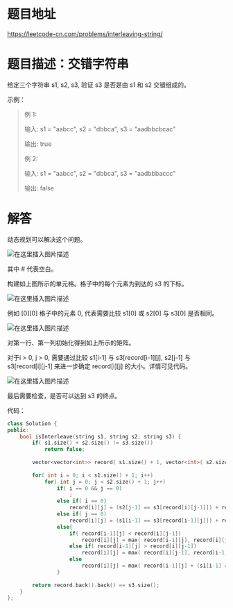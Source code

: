 # 题目地址

https://leetcode-cn.com/problems/interleaving-string/

# 题目描述：交错字符串
给定三个字符串 s1, s2, s3, 验证 s3 是否是由 s1 和 s2 交错组成的。

示例：
>例 1:
>
>输入: s1 = "aabcc", s2 = "dbbca", s3 = "aadbbcbcac"
>
>输出: true
>
>例 2:
>
>输入: s1 = "aabcc", s2 = "dbbca", s3 = "aadbbbaccc"
>
>输出: false


# 解答

动态规划可以解决这个问题。

![在这里插入图片描述](https://img-blog.csdnimg.cn/20191001180553362.png?)

其中 # 代表空白。

构建如上图所示的单元格。格子中的每个元素为到达的 s3 的下标。

![在这里插入图片描述](https://img-blog.csdnimg.cn/20191001181253968.png?)

例如 [0][0] 格子中的元素 0, 代表需要比较 s1[0] 或 s2[0] 与 s3[0] 是否相同。

![在这里插入图片描述](https://img-blog.csdnimg.cn/20191001181404751.png?) 

对第一行、第一列初始化得到如上所示的矩阵。

对于i > 0, j > 0, 需要通过比较 s1[i-1] 与 s3[record[i-1][j], s2[j-1] 与 s3[record[i][j-1] 来进一步确定 record[i][j] 的大小。详情可见代码。

![在这里插入图片描述](https://img-blog.csdnimg.cn/20191001181709329.png?)

最后需要检查，是否可以达到 s3 的终点。

代码：
```cpp
class Solution {
public:
    bool isInterleave(string s1, string s2, string s3) {
        if( s1.size() + s2.size() != s3.size())
            return false;
        
        vector<vector<int>> record( s1.size() + 1, vector<int>( s2.size() + 1, 0));
        
        for( int i = 0; i < s1.size() + 1; i++)
            for( int j = 0; j < s2.size() + 1; j++)
                if( i == 0 && j == 0)
                    ;
                else if( i == 0)
                    record[i][j] = (s2[j-1] == s3[record[i][j-1]]) + record[i][j-1];        //加括号是因为 + 优先级大于 ==
                else if( j == 0)
                    record[i][j] = (s1[i-1] == s3[record[i-1][j]]) + record[i-1][j];
                else{
                    if( record[i-1][j] < record[i][j-1])
                        record[i][j] = max( record[i-1][j], record[i][j-1] + (s2[j-1] == s3[record[i][j-1]]));
                    else if( record[i-1][j] > record[i][j-1])
                        record[i][j] = max( record[i][j-1], record[i-1][j] + (s1[i-1] == s3[record[i-1][j]]));
                    else
                        record[i][j] = max( record[i-1][j] + (s1[i-1] == s3[record[i-1][j]]), record[i][j-1] + (s2[j-1] == s3[record[i][j-1]]));
                }
        
        return record.back().back() == s3.size();
    }
};
```
